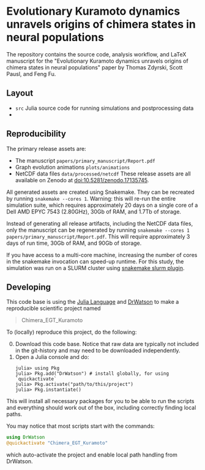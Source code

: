 # Evolutionary Kuramoto dynamics unravels origins of chimera states in neural populations

The repository contains the source code, analysis workflow, and LaTeX manuscript
for the
"Evolutionary Kuramoto dynamics unravels origins of chimera states in neural populations"
paper by Thomas Zdyrski, Scott Pausl, and Feng Fu.

## Layout
- `src` Julia source code for running simulations and postprocessing data
-

## Reproducibility
The primary release assets are:
- The manuscript `papers/primary_manuscript/Report.pdf`
- Graph evolution animations `plots/animations`
- NetCDF data files `data/processed/netcdf`
These release assets are all available on Zenodo
at [doi:10.5281/zenodo.17135745](https://doi.org/10.5281/zenodo.17135745).

All generated assets are created using Snakemake.
They can be recreated by running `snakemake --cores 1`.
Warning: this will re-run the entire simulation suite,
which requires approximately 20 days on a single core of a Dell AMD EPYC 7543 (2.80GHz),
30Gb of RAM, and 1.7Tb of storage.

Instead of generating all release artifacts, including the NetCDF data files,
only the manuscript can be regenerated by running
`snakemake --cores 1 papers/primary_manuscript/Report.pdf`.
This will require approximately 3 days of run time, 30Gb of RAM, and 90Gb of storage.

If you have access to a multi-core machine, increasing the number of
cores in the snakemake invocation can speed-up runtime.
For this study, the simulation was run on a SLURM cluster
using [snakemake slurm plugin](https://github.com/snakemake/snakemake-executor-plugin-slurm).

## Developing
This code base is using the [Julia Language](https://julialang.org/) and
[DrWatson](https://juliadynamics.github.io/DrWatson.jl/stable/)
to make a reproducible scientific project named
> Chimera_EGT_Kuramoto

To (locally) reproduce this project, do the following:

0. Download this code base. Notice that raw data are typically not included in the
   git-history and may need to be downloaded independently.
1. Open a Julia console and do:
   ```
   julia> using Pkg
   julia> Pkg.add("DrWatson") # install globally, for using `quickactivate`
   julia> Pkg.activate("path/to/this/project")
   julia> Pkg.instantiate()
   ```

This will install all necessary packages for you to be able to run the scripts and
everything should work out of the box, including correctly finding local paths.

You may notice that most scripts start with the commands:
```julia
using DrWatson
@quickactivate "Chimera_EGT_Kuramoto"
```
which auto-activate the project and enable local path handling from DrWatson.
